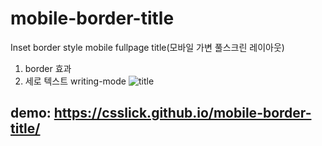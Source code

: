 # mobile-border-title
Inset border style mobile fullpage title(모바일 가변 풀스크린 레이아웃)
1. border 효과
2. 세로 텍스트 writing-mode
![title](https://user-images.githubusercontent.com/24298382/138104679-5d2653cc-72ac-469a-9aa1-86c0a50affaf.png)

## demo: https://csslick.github.io/mobile-border-title/
